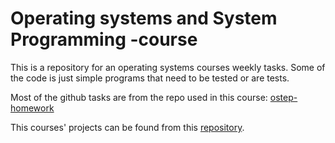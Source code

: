 # Operating systems and System Programming -course
This is a repository for an operating systems courses weekly tasks. 
Some of the code is just simple programs that need to be tested or are tests. 

Most of the github tasks are from the repo used in this course: [ostep-homework](https://github.com/remzi-arpacidusseau/ostep-homework)

This courses' projects can be found from this [repository](https://github.com/JanniT/operatingSystems_projects).
